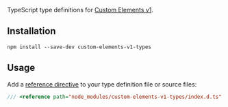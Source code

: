 TypeScript type definitions for [Custom Elements v1](https://developers.google.com/web/fundamentals/getting-started/primers/customelements).

## Installation

```
npm install --save-dev custom-elements-v1-types
```

## Usage

Add a [reference directive](https://www.typescriptlang.org/docs/handbook/triple-slash-directives.html) to your type definition file or source files:

```javascript
/// <reference path="node_modules/custom-elements-v1-types/index.d.ts" />
```
